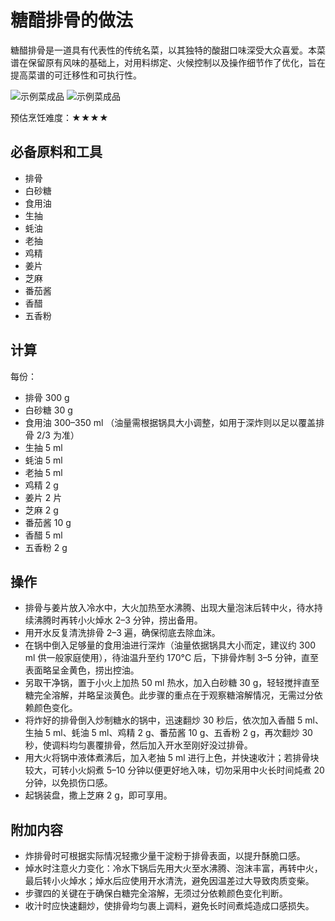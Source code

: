 # 糖醋排骨的做法

糖醋排骨是一道具有代表性的传统名菜，以其独特的酸甜口味深受大众喜爱。本菜谱在保留原有风味的基础上，对用料绑定、火候控制以及操作细节作了优化，旨在提高菜谱的可迁移性和可执行性。

![示例菜成品](./1.jpeg)
![示例菜成品](./2.jpeg)

预估烹饪难度：★★★★

## 必备原料和工具

- 排骨
- 白砂糖
- 食用油
- 生抽
- 蚝油
- 老抽
- 鸡精
- 姜片
- 芝麻
- 番茄酱
- 香醋
- 五香粉

## 计算

每份：

- 排骨 300 g
- 白砂糖 30 g
- 食用油 300–350 ml  （油量需根据锅具大小调整，如用于深炸则以足以覆盖排骨 2/3 为准）
- 生抽 5 ml
- 蚝油 5 ml
- 老抽 5 ml
- 鸡精 2 g
- 姜片 2 片
- 芝麻 2 g
- 番茄酱 10 g
- 香醋 5 ml
- 五香粉 2 g

## 操作

- 排骨与姜片放入冷水中，大火加热至水沸腾、出现大量泡沫后转中火，待水持续沸腾时再转小火焯水 2–3 分钟，捞出备用。
- 用开水反复清洗排骨 2–3 遍，确保彻底去除血沫。
- 在锅中倒入足够量的食用油进行深炸（油量依据锅具大小而定，建议约 300 ml 供一般家庭使用），待油温升至约 170°C 后，下排骨炸制 3–5 分钟，直至表面略呈金黄色，捞出控油。
- 另取干净锅，置于小火上加热 50 ml 热水，加入白砂糖 30 g，轻轻搅拌直至糖完全溶解，并略呈淡黄色。此步骤的重点在于观察糖溶解情况，无需过分依赖颜色变化。
- 将炸好的排骨倒入炒制糖水的锅中，迅速翻炒 30 秒后，依次加入香醋 5 ml、生抽 5 ml、蚝油 5 ml、鸡精 2 g、番茄酱 10 g、五香粉 2 g，再次翻炒 30 秒，使调料均匀裹覆排骨，然后加入开水至刚好没过排骨。
- 用大火将锅中液体煮沸后，加入老抽 5 ml 进行上色，并快速收汁；若排骨块较大，可转小火焖煮 5–10 分钟以便更好地入味，切勿采用中火长时间炖煮 20 分钟，以免损伤口感。
- 起锅装盘，撒上芝麻 2 g，即可享用。

## 附加内容

- 炸排骨时可根据实际情况轻撒少量干淀粉于排骨表面，以提升酥脆口感。
- 焯水时注意火力变化：冷水下锅后先用大火至水沸腾、泡沫丰富，再转中火，最后转小火焯水；焯水后应使用开水清洗，避免因温差过大导致肉质变柴。
- 步骤四的关键在于确保白糖完全溶解，无须过分依赖颜色变化判断。
- 收汁时应快速翻炒，使排骨均匀裹上调料，避免长时间煮炖造成口感损失。